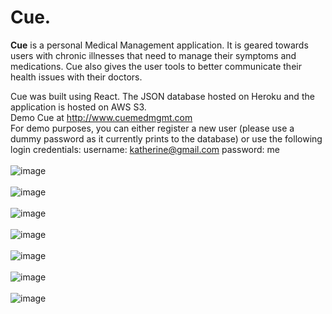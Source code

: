 # Cue.

**Cue** is a personal Medical Management application. It is geared towards users with chronic illnesses that need to manage their symptoms and medications. Cue also gives the user tools to better communicate their health issues with their doctors.<br>

Cue was built using React. The JSON database hosted on Heroku and the application is hosted on AWS S3.
<br>
Demo Cue at http://www.cuemedmgmt.com<br>
For demo purposes, you can either register a new user (please use a dummy password as it currently prints to the database) or use the following login credentials:
username: katherine@gmail.com
password: me
<br><br>
![image](https://user-images.githubusercontent.com/20919596/50703218-096ee480-1019-11e9-9e9f-3a9b0b934721.png)<br><br>
![image](https://user-images.githubusercontent.com/20919596/50703229-1095f280-1019-11e9-9bea-2d6772cb64c4.png)<br><br>
![image](https://user-images.githubusercontent.com/20919596/50703250-20153b80-1019-11e9-99b8-747552ea267b.png)<br><br>
![image](https://user-images.githubusercontent.com/20919596/50703235-168bd380-1019-11e9-8150-0f50e03d14ea.png)<br><br>
![image](https://user-images.githubusercontent.com/20919596/50703255-29060d00-1019-11e9-9f25-eee46159e567.png)<br><br>
![image](https://user-images.githubusercontent.com/20919596/50703262-2e635780-1019-11e9-82d9-70b3dab0c0eb.png)<br><br>
![image](https://user-images.githubusercontent.com/20919596/50853108-f759b280-1346-11e9-87b3-9cc2175e1b6c.png)
